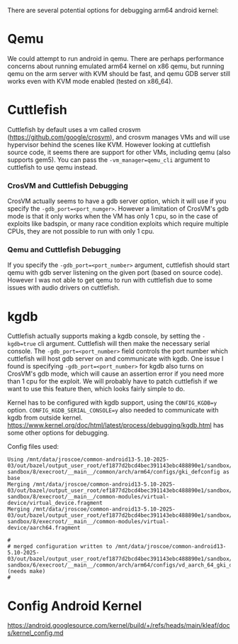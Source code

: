 There are several potential options for debugging arm64 android kernel:

# Qemu
We could attempt to run android in qemu. There are perhaps performance concerns about running emulated arm64 kernel on x86 qemu, but running qemu on the arm server with KVM should be fast, and qemu GDB server still works even with KVM mode enabled (tested on x86_64).

# Cuttlefish
Cuttlefish by default uses a vm called crosvm (https://github.com/google/crosvm), and crosvm manages VMs and will use hypervisor behind the scenes like KVM. However looking at cuttlefish source code, it seems there are support for other VMs, including qemu (also supports gem5). You can pass the `-vm_manager=qemu_cli` argument to cuttlefish to use qemu instead.

### CrosVM and Cuttlefish Debugging
CrosVM actually seems to have a gdb server option, which it will use if you specify the `-gdb_port=<port_numger>`. However a limitation of CrosVM's gdb mode is that it only works when the VM has only 1 cpu, so in the case of exploits like badspin, or many race condition exploits which require multiple CPUs, they are not possible to run with only 1 cpu.

### Qemu and Cuttlefish Debugging
If you specify the `-gdb_port=<port_number>` argument, cuttlefish should start qemu with gdb server listening on the given port (based on source code). However I was not able to get qemu to run with cuttlefish due to some issues with audio drivers on cuttlefish.

# kgdb
Cuttlefish actually supports making a kgdb console, by setting the `-kgdb=true` cli argument. Cuttlefish will then make the necessary serial console. The `-gdb_port=<port_number>` field controls the port number which cuttlefish will host gdb server on and communicate with kgdb. One issue I found is specifying `-gdb_port=<port_number>` for kgdb also turns on CrosVM's gdb mode, which will cause an assertion error if you need more than 1 cpu for the exploit. We will probably have to patch cuttlefish if we want to use this feature then, which looks fairly simple to do.

Kernel has to be configured with kgdb support, using the `CONFIG_KGDB=y` option. `CONFIG_KGDB_SERIAL_CONSOLE=y` also needed to communicate with kgdb from outside kernel. https://www.kernel.org/doc/html/latest/process/debugging/kgdb.html has some other options for debugging.

Config files used:
```
Using /mnt/data/jroscoe/common-android13-5.10-2025-03/out/bazel/output_user_root/ef1877d2bcd4bec391143ebc488890e1/sandbox/linux-sandbox/8/execroot/__main__/common/arch/arm64/configs/gki_defconfig as base  
Merging /mnt/data/jroscoe/common-android13-5.10-2025-03/out/bazel/output_user_root/ef1877d2bcd4bec391143ebc488890e1/sandbox/linux-sandbox/8/execroot/__main__/common-modules/virtual-device/virtual_device.fragment  
Merging /mnt/data/jroscoe/common-android13-5.10-2025-03/out/bazel/output_user_root/ef1877d2bcd4bec391143ebc488890e1/sandbox/linux-sandbox/8/execroot/__main__/common-modules/virtual-device/aarch64.fragment

#  
# merged configuration written to /mnt/data/jroscoe/common-android13-5.10-2025-03/out/bazel/output_user_root/ef1877d2bcd4bec391143ebc488890e1/sandbox/linux-sandbox/6/execroot/__main__/common/arch/arm64/configs/vd_aarch_64_gki_defconfig  
(needs make)  
#
```

# Config Android Kernel
https://android.googlesource.com/kernel/build/+/refs/heads/main/kleaf/docs/kernel_config.md
